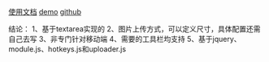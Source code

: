 [使用文档](https://simditor.tower.im/docs/doc-usage.html)
[demo](https://simditor.tower.im/)
[github](https://github.com/mycolorway/simditor)

结论：
1、基于textarea实现的
2、图片上传方式，可以定义尺寸，具体配置还需自己去写
3、非专门针对移动端
4、需要的工具栏均支持
5、基于jquery、module.js、hotkeys.js和uploader.js 
